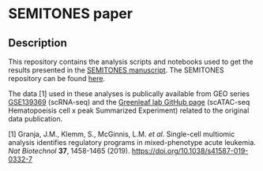 # SEMITONES paper

## Description

This repository contains the analysis scripts and notebooks used to get the results presented in the [SEMITONES manuscript](https://www.biorxiv.org/content/10.1101/2020.11.17.386664v1.full). The SEMITONES repository can be found [here](https://github.com/ohlerlab/SEMITONES).

The data [1] used in these analyses is publically available from GEO series [GSE139369](https://www.ncbi.nlm.nih.gov/geo/query/acc.cgi?acc=GSE139369) (scRNA-seq) and the [Greenleaf lab GitHub page](https://github.com/GreenleafLab/MPAL-Single-Cell-2019) (scATAC-seq Hematopoeisis cell x peak Summarized Experiment) related to the original data publication.

[1] Granja, J.M., Klemm, S., McGinnis, L.M. _et al._ Single-cell multiomic analysis identifies regulatory programs in mixed-phenotype acute leukemia. _Nat Biotechnol_ __37__, 1458-1465 (2019). https://doi.org/10.1038/s41587-019-0332-7
